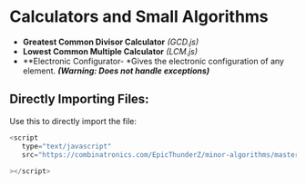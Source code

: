 # Calculators and Small Algorithms
* **Greatest Common Divisor Calculator** *(GCD.js)*
* **Lowest Common Multiple Calculator** *(LCM.js)*
* **Electronic Configurator-  *Gives the electronic configuration of any element. ***(Warning: Does not handle exceptions)***

## Directly Importing Files:
Use this to directly import the file:
```javascript
<script
   type="text/javascript"
   src="https://combinatronics.com/EpicThunderZ/minor-algorithms/master/<file_name>.js"
   
></script>
```
